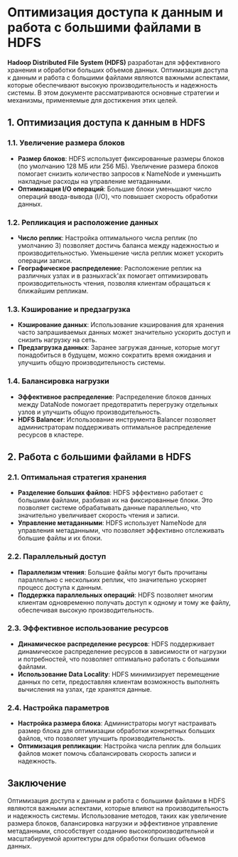 # Оптимизация доступа к данным и работа с большими файлами в HDFS

**Hadoop Distributed File System (HDFS)** разработан для эффективного хранения и обработки больших объемов данных. Оптимизация доступа к данным и работа с большими файлами являются важными аспектами, которые обеспечивают высокую производительность и надежность системы. В этом документе рассматриваются основные стратегии и механизмы, применяемые для достижения этих целей.

## 1. **Оптимизация доступа к данным в HDFS**

### 1.1. **Увеличение размера блоков**
- **Размер блоков**: HDFS использует фиксированные размеры блоков (по умолчанию 128 МБ или 256 МБ). Увеличение размера блоков помогает снизить количество запросов к NameNode и уменьшить накладные расходы на управление метаданными.
- **Оптимизация I/O операций**: Большие блоки уменьшают число операций ввода-вывода (I/O), что повышает скорость обработки данных.

### 1.2. **Репликация и расположение данных**
- **Число реплик**: Настройка оптимального числа реплик (по умолчанию 3) позволяет достичь баланса между надежностью и производительностью. Уменьшение числа реплик может ускорить операции записи.
- **Географическое распределение**: Расположение реплик на различных узлах и в разныхrack'ах помогает оптимизировать производительность чтения, позволяя клиентам обращаться к ближайшим репликам.

### 1.3. **Кэширование и предзагрузка**
- **Кэширование данных**: Использование кэширования для хранения часто запрашиваемых данных может значительно ускорить доступ и снизить нагрузку на сеть.
- **Предзагрузка данных**: Заранее загружая данные, которые могут понадобиться в будущем, можно сократить время ожидания и улучшить общую производительность системы.

### 1.4. **Балансировка нагрузки**
- **Эффективное распределение**: Распределение блоков данных между DataNode помогает предотвратить перегрузку отдельных узлов и улучшить общую производительность.
- **HDFS Balancer**: Использование инструмента Balancer позволяет администраторам поддерживать оптимальное распределение ресурсов в кластере.

## 2. **Работа с большими файлами в HDFS**

### 2.1. **Оптимальная стратегия хранения**
- **Разделение больших файлов**: HDFS эффективно работает с большими файлами, разбивая их на фиксированные блоки. Это позволяет системе обрабатывать данные параллельно, что значительно увеличивает скорость чтения и записи.
- **Управление метаданными**: HDFS использует NameNode для управления метаданными, что позволяет эффективно отслеживать большие файлы и их блоки.

### 2.2. **Параллельный доступ**
- **Параллелизм чтения**: Большие файлы могут быть прочитаны параллельно с нескольких реплик, что значительно ускоряет процесс доступа к данным.
- **Поддержка параллельных операций**: HDFS позволяет многим клиентам одновременно получать доступ к одному и тому же файлу, обеспечивая высокую производительность.

### 2.3. **Эффективное использование ресурсов**
- **Динамическое распределение ресурсов**: HDFS поддерживает динамическое распределение ресурсов в зависимости от нагрузки и потребностей, что позволяет оптимально работать с большими файлами.
- **Использование Data Locality**: HDFS минимизирует перемещение данных по сети, предоставляя клиентам возможность выполнять вычисления на узлах, где хранятся данные.

### 2.4. **Настройка параметров**
- **Настройка размера блока**: Администраторы могут настраивать размер блока для оптимизации обработки конкретных больших файлов, что позволяет улучшить производительность.
- **Оптимизация репликации**: Настройка числа реплик для больших файлов может помочь сбалансировать скорость записи и надежность.

## Заключение

Оптимизация доступа к данным и работа с большими файлами в HDFS являются важными аспектами, которые влияют на производительность и надежность системы. Использование методов, таких как увеличение размера блоков, балансировка нагрузки и эффективное управление метаданными, способствует созданию высокопроизводительной и масштабируемой архитектуры для обработки больших объемов данных.
